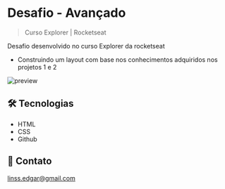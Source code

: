 # Desafio - Avançado

> Curso Explorer | Rocketseat

Desafio desenvolvido no curso Explorer da rocketseat

* Construindo um layout com base nos conhecimentos adquiridos nos projetos 1 e 2

![preview](./.github/preview.png)


## 🛠 Tecnologias

- HTML
- CSS
- Github

## 📩 Contato

linss.edgar@gmail.com
